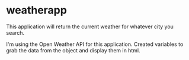 # weatherapp

This application will return the current weather for whatever city you search.

I'm using the Open Weather API for this application. Created variables to grab the data from the object and display them in html.
